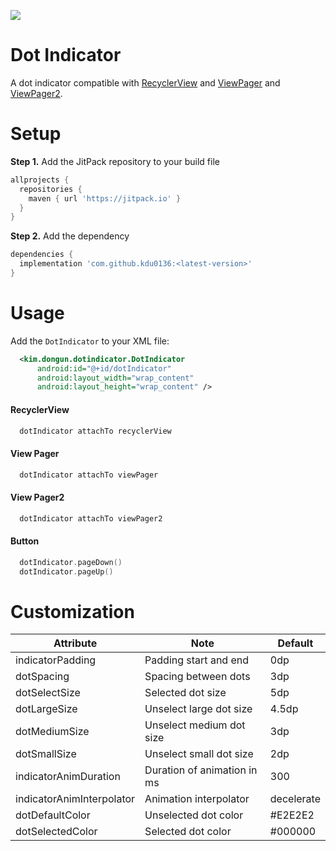 [![](https://jitpack.io/v/kdu0136/dot_indicator.svg)](https://jitpack.io/#kdu0136/dot_indicator)

Dot Indicator
=============
A dot indicator compatible with [RecyclerView](https://developer.android.com/reference/android/support/v7/widget/RecyclerView) and [ViewPager](https://developer.android.com/reference/android/support/v4/view/ViewPager) and [ViewPager2](https://developer.android.com/jetpack/androidx/releases/viewpager2).

# Setup

__Step 1.__ Add the JitPack repository to your build file
```groovy
allprojects {
  repositories {
    maven { url 'https://jitpack.io' }
  }
}
```
__Step 2.__ Add the dependency

```groovy
dependencies {
  implementation 'com.github.kdu0136:<latest-version>'
}
```

# Usage

Add the `DotIndicator` to your XML file:

```xml
  <kim.dongun.dotindicator.DotIndicator
      android:id="@+id/dotIndicator"
      android:layout_width="wrap_content"
      android:layout_height="wrap_content" />
```

#### RecyclerView

```kotlin
  dotIndicator attachTo recyclerView
```

#### View Pager

```kotlin
  dotIndicator attachTo viewPager
```

#### View Pager2

```kotlin
  dotIndicator attachTo viewPager2
```

#### Button
```kotlin
  dotIndicator.pageDown()
  dotIndicator.pageUp()
```

# Customization

| Attribute                  | Note                                      | Default     |
|----------------------------|-------------------------------------------|-------------|
| indicatorPadding           | Padding start and end                     | 0dp         |
| dotSpacing                 | Spacing between dots                      | 3dp         |
| dotSelectSize              | Selected dot size                         | 5dp         |
| dotLargeSize               | Unselect large dot size                   | 4.5dp       |
| dotMediumSize              | Unselect medium dot size                  | 3dp         |
| dotSmallSize               | Unselect small dot size                   | 2dp         |
| indicatorAnimDuration      | Duration of animation in ms               | 300         |
| indicatorAnimInterpolator  | Animation interpolator                    | decelerate  |
| dotDefaultColor            | Unselected dot color                      | #E2E2E2     |
| dotSelectedColor           | Selected dot color                        | #000000     |



